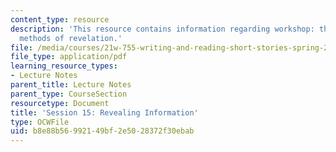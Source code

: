 ```yaml
---
content_type: resource
description: 'This resource contains information regarding workshop: the forms and
  methods of revelation.'
file: /media/courses/21w-755-writing-and-reading-short-stories-spring-2012/b8e88b56992149bf2e5028372f30ebab_MIT21W_755S12_ses15.pdf
file_type: application/pdf
learning_resource_types:
- Lecture Notes
parent_title: Lecture Notes
parent_type: CourseSection
resourcetype: Document
title: 'Session 15: Revealing Information'
type: OCWFile
uid: b8e88b56-9921-49bf-2e50-28372f30ebab
---
```

